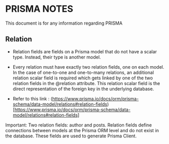 # PRISMA NOTES

This document is for any information regarding PRISMA

## Relation

- Relation fields are fields on a Prisma model that do not have a scalar type. Instead, their type is another model.

- Every relation must have exactly two relation fields, one on each model. In the case of one-to-one and one-to-many relations, an additional relation scalar field is required which gets linked by one of the two relation fields in the @relation attribute. This relation scalar field is the direct representation of the foreign key in the underlying database.

- Refer to this link : (https://www.prisma.io/docs/orm/prisma-schema/data-model/relations#relation-fields)[https://www.prisma.io/docs/orm/prisma-schema/data-model/relations#relation-fields]

Important: Two relation fields: author and posts. Relation fields define connections between models at the Prisma ORM level and do not exist in the database. These fields are used to generate Prisma Client.
